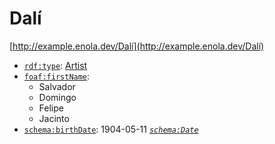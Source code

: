 # Dalí

[http://example.enola.dev/Dalí](http://example.enola.dev/Dalí)

* [`rdf:type`](https://docs.enola.dev/models/www.w3.org/1999/02/22-rdf-syntax-ns/type/): [Artist](http://example.enola.dev/Artist)
* [`foaf:firstName`](http://xmlns.com/foaf/0.1/firstName):
    * Salvador
    * Domingo
    * Felipe
    * Jacinto
* [`schema:birthDate`](https://schema.org/birthDate): 1904-05-11 _[`schema:Date`](https://schema.org/Date)_

